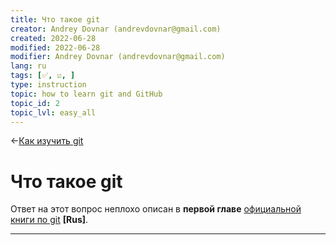 ```yaml
---
title: Что такое git
creator: Andrey Dovnar (andrevdovnar@gmail.com)
created: 2022-06-28
modified: 2022-06-28
modifier: Andrey Dovnar (andrevdovnar@gmail.com)
lang: ru
tags: [✅, ☑️, ]
type: instruction
topic: how to learn git and GitHub
topic_id: 2
topic_lvl: easy_all
---
```

<-[Как изучить git](http://127.0.0.1:8000/%D0%9A%D0%B0%D0%BA%20%D0%B8%D0%B7%D1%83%D1%87%D0%B8%D1%82%D1%8C%20git/)
# Что такое git
Ответ на этот вопрос неплохо описан в **первой главе** [официальной книги по git](https://git-scm.com/book/ru/v2) **[Rus]**.

---
